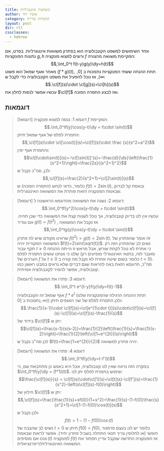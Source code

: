 ```yaml
---
title: משוואות אינטגרליות
author: אופיר דוד
category: התמרות פורייה
layout: post
dir: rtl
cssclasses:
  - hebrew
---
```

אחד השימושים למשפט הקונבולוציה הוא בפתרון משוואות אינטגרליות. בפרט, אם נתונות הפונקציות $g,h$ ורוצים למצוא פונקציה $f$ המקיימת משוואה מהצורה:
$$,\int_0^t f(t-y)g(y)\dy=h(t)$$
מאחר ואגף שמאל הוא פשוט $(f*g)(t)$, תחת ההנחה ששתי הפונקציות נתמכות ב $[0,\infty)$, אז נוכל להפעיל את משפט הקונבולוציה כדי לקבל ש:
$$.\cl[f](s)\cdot \cl[g](s)=\cl[h](s)$$
עכשיו אפשר לנסות לחלץ את $\cl[f]$ ואז לבצע התמרה הפוכה.

## דוגמאות

> [!דוגמא] דוגמא 1:
> ננסה למצוא פונקציה $f$ המקיימת:
> $$.\int_0^tf(y)\cos(y-t)\dy = t\cdot \sin(t)$$
> התמרת לפלס של אגף שמאל תיתן:
> $$,\cl[f](s)\cdot \cl[\cos(t)](s)=\cl[f](s)\cdot \frac {s}{s^2+a^2}$$
> והתמרת אגף ימין:
> $$\cl[t\cdot\sin(t)](s)=-\cl[\sin(t)]'(s)=-\frac{d}{\ds}\left(\frac{1}{s^2+1}\right)=\frac{2s}{(s^2+1)^2}$$
> לכן, סה"כ נקבל ש:
> $$,\cl[f](s)=\frac{2}{s^2+1}=\cl[2\sin(t)](s)$$
> כלומר, כדאי לנחש (התמרה הפוכה) ש $f(t)=2\sin(t)$, ובאמת קל לבדוק שבאמת הפונקציה הזאת פותרת את המשוואה האינטגרלית.


> [!דוגמא] דוגמא 2:
> נשנה את המשוואה מהדוגמא הראשונה ל:
> $$.\int_0^tf(y^2)\cos(y-t)\dy = t\cdot \sin(t)$$
> עכשיו אין לנו בדיוק קונבולוציה, אך נוכל לשנות קצת את המשוואה כדי שכן תהיה. אם נגדיר $g(t)=f(t^2)$ , אז נקבל את המשוואה 
> $$,\int_0^tg(y)\cos(y-t)\dy = t\cdot \sin(t)$$
> שראינו מקודם שיש לה פתרון $f(t^2)=g(t)=2\sin(t)$. זה אומר שהפתרון של המשוואה המקורית יהיה $f(t)=2\sin(\sqrt{t})$. נשים לב שהפתרון הזה רק תקף עבור $t\geq 0$ כי אחרת לא נוכל לקחת שורש, אבל מראש זו הייתה ההנחה שלנו כי אנחנו עושים התמרת לפלס (ומעבר לזה, בתנאי האינטגרלי מופיעים רק הערכים של $f$ על $t\geq 0$ כלומר בשום שיטה אחרת לא נקבל מה קורה ב $t<0$).
> סה"כ, הדוגמא הזאת באה להראות שגם דברים שלא נראים במבט ראשון כמו קונבולוציה, אפשר להמיר לקונבולוציה אמיתית.

> [!דוגמא] דוגמא 3:
> פתרו את המשוואה:
> $$.\int_0^t e^{t-y}f(y)\dy=f(t)-1$$
> אגף שמאל זה הקונבולוציה $f*e^t$ (תחת ההנחה הרגילה שהפונקציות שלנו נתמכות ב $[0,\infty)$) ולכן התמרת לפלס של שני האגפים תיתן:
> $$.\frac{1}{s-1}\cdot \cl[f](s)=\cl[e^{1\cdot t}](s)\cdot\cl[f](s)=\cl[f](s)-\cl[1](s)=\cl[f](s)-\frac{1}{s}$$
> בידוד של $\cl[f]$ יתן ש:
> $$\cl[f](s)=\frac{s-1}{s(s-2)}=\frac{1}{2}\left(\frac{1}{s}+\frac{1}{s-2}\right)=\frac{1}{2}\left(\cl[1+e^{2t}](s)\right)$$
> לכן סה"כ נקבל ש $f(t)=\frac{1+e^{2t}}{2}$ יהיה פתרון למשוואה.
> 

> [!דוגמא] דוגמא 4:
> פתרו את המשוואה 
> $$.\int_0^tf(y)\dy=t-f'(t)$$
> במקרה הזה נראה שאין לנו קונבולוציה, אבל היא באמצ כן מתחבאת שם, כי $\int_0^tf(y)\dy = (f*1)(t)$. שימוש בתמרת לפלס יתן לנו:
> $$\frac{\cl[f](s)}{s} = \cl[f](s)\cdot\cl[1](s)=\cl[t](s)-\cl[f'](s)=\frac{1}{s^2}-\left(s\cl[f](s)-f(0)\right)$$
> חילוץ של $\cl[f]$ יתן ש:
> $$,\cl[f](s)=\frac{\frac{1}{s}+sf(0)}{1+s^2}=\frac{1}{s}-(1-f(0))\frac{s}{s^2+1}=\cl[1-(1-f(0))\cos(t)](s)$$
> ולכן נקבל ש 
> $$.f(t)=1-(1-f(0))\cos(t)$$
> נשים לב שהצבה של $t=0$ תיתן ש $f(0)=f(0)$, כלומר יש לנו בעצם פרמטר חופשי (או לחלופין צריך תנאי התחלה בשביל פתרון יחיד). אפשר לראות שבאמת אם מוסיפים $\cos(t)$ לפונקציה $f(t)$ אז הפונקציה החדשה שנקבל עדיין תפתור את המשוואה האינטגרלית/דיפרנציאלית.

